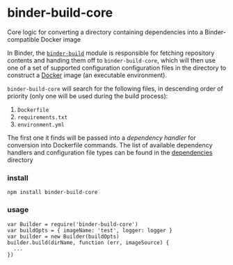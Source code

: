 # binder-build-core
Core logic for converting a directory containing dependencies into a Binder-compatible Docker image

In Binder, the [`binder-build`](https://github.com/binder-project/binder-build) module is
responsible for fetching repository contents and handing them off to `binder-build-core`, which will
then use one of a set of supported configuration configuration files in the directory to construct a [Docker](https://www.docker.com/) image (an executable environment). 

`binder-build-core` will search for the following files, in descending order of priority (only one will be used during the build process):
 1. `Dockerfile`
 1. `requirements.txt`
 2. `environment.yml`

The first one it finds will be passed into a *dependency handler* for conversion into Dockerfile
commands. The list of available dependency handlers and configuration file types can be
found in the [dependencies](dependencies/) directory

### install
`npm install binder-build-core`

### usage
```
var Builder = require('binder-build-core')
var buildOpts = { imageName: 'test', logger: logger }
var builder = new Builder(buildOpts)
builder.build(dirName, function (err, imageSource) {
  ...
})
```


